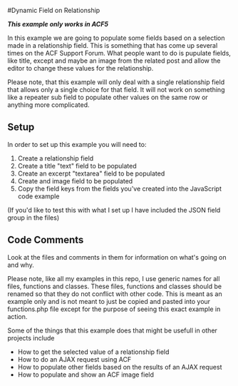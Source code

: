 #Dynamic Field on Relationship

***This example only works in ACF5***

In this example we are going to populate some fields based on a selection made in a relationship field. This is
something that has come up several times on the ACF Support Forum. What people want to do is pupulate fields, like
title, except and maybe an image from the related post and allow the editor to change these values for the
relationship.

Please note, that this example will only deal with a single relationship field that allows only a single choice for
that field. It will not work on something like a repeater sub field to populate other values on the same row or
anything more complicated.

## Setup

In order to set up this example you will need to:

1. Create a relationship field
2. Create a title "text" field to be populated
3. Create an excerpt "textarea" field to be populated
4. Create and image field to be populated
5. Copy the field keys from the fields you've created into the JavaScript code example

(If you'd like to test this with what I set up I have included the JSON field group in the files)

## Code Comments
Look at the files and comments in them for information on what's going on and why.

Please note, like all my examples in this repo, I use generic names for all files, functions and classes.
These files, functions and classes should be renamed so that they do not conflict with other code. This is meant
as an example only and is not meant to just be copied and pasted into your functions.php file except for the
purpose of seeing this exact example in action.

Some of the things that this example does that might be usefull in other projects include
* How to get the selected value of a relationship field
* How to do an AJAX request using ACF
* How to populate other fields based on the results of an AJAX request
* How to populate and show an ACF image field

